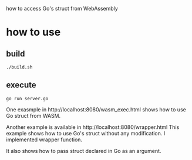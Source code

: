 how to access Go's struct from WebAssembly

# how to use
## build
```
./build.sh
```

## execute
```
go run server.go
```

One exasmple in http://localhost:8080/wasm_exec.html shows how to use Go struct from WASM.


Another example is available in http://localhost:8080/wrapper.html 
This example shows how to use Go's struct without any modification. I implemented wrapper function.

It also shows how to pass struct declared in Go as an argument. 

